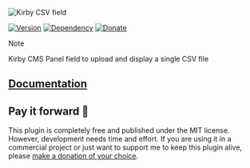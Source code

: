 ![Kirby CSV field](https://distantnative.com/kirby-csv-field/ogimage.png)

[![Version](https://img.shields.io/badge/version-1.1.0-8dbae7.svg?style=for-the-badge)](https://github.com/distantnative/kirby-csv-field/releases)
[![Dependency](https://img.shields.io/badge/kirby-4.0.0--5.x-f0d575.svg?style=for-the-badge)](https://getkirby.com/)
[![Donate](https://img.shields.io/badge/support-give_back-bdde7a.svg?style=for-the-badge)](https://paypal.me/distantnative)

> [!NOTE]
> Kirby CMS Panel field to upload and display a single CSV file

## [Documentation](https://distantnative.github.io/kirby-csv-field/)

## Pay it forward 💛

This plugin is completely free and published under the MIT license. However, development needs time and effort. If you are using it in a commercial project or just want to support me to keep this plugin alive, please [make a donation of your choice](https://paypal.me/distantnative).
